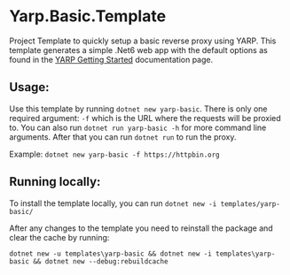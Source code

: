 # Yarp.Basic.Template
Project Template to quickly setup a basic reverse proxy using YARP. This template generates a simple .Net6 web app with the default options as found in the [YARP Getting Started](https://microsoft.github.io/reverse-proxy/articles/getting-started.html#net-6-support) documentation page.

## Usage:

Use this template by running `dotnet new yarp-basic`. There is only one required argument: `-f` which is the URL where the requests will be proxied to. You can also run `dotnet run yarp-basic -h` for more command line arguments. After that you can run `dotnet run` to run the proxy.

Example: `dotnet new yarp-basic -f https://httpbin.org`

## Running locally:

To install the template locally, you can run `dotnet new -i templates/yarp-basic/`

After any changes to the template you need to reinstall the package and clear the cache by running:

`dotnet new -u templates\yarp-basic && dotnet new -i templates\yarp-basic && dotnet new --debug:rebuildcache`